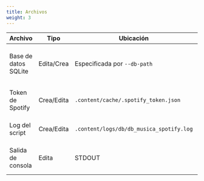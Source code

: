 ```yaml
---
title: Archivos
weight: 3
---
```


|Archivo|Tipo|Ubicación|Descripción|
|---|---|---|---|
|Base de datos SQLite|Edita/Crea|Especificada por `--db-path`|Base de datos principal con tablas de música|
|Token de Spotify|Crea/Edita|`.content/cache/.spotify_token.json`|Cache del token de autenticación de Spotify|
|Log del script|Crea/Edita|`.content/logs/db/db_musica_spotify.log`|Archivo de logs del proceso|
|Salida de consola|Edita|STDOUT|Logs en tiempo real durante la ejecución|